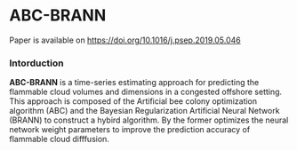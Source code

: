 ABC-BRANN
=========
Paper is available on https://doi.org/10.1016/j.psep.2019.05.046

### Intorduction

**ABC-BRANN** is a time-series estimating approach for predicting the flammable cloud volumes and dimensions in a congested offshore setting. This approach is composed of the Artificial bee colony optimization algorithm (ABC) and the Bayesian Regularization Artificial Neural Network (BRANN) to construct a hybird algorithm. By the former optimizes the neural network weight parameters to improve the prediction accuracy of flammable cloud difffusion. 

